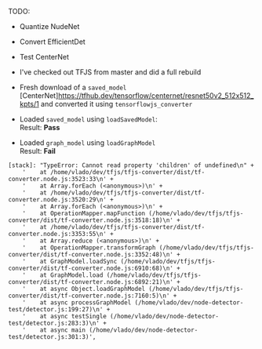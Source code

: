 TODO:
- Quantize NudeNet
- Convert EfficientDet
- Test CenterNet



- I've checked out TFJS from master and did a full rebuild
- Fresh download of a `saved_model` [CenterNet]<https://tfhub.dev/tensorflow/centernet/resnet50v2_512x512_kpts/1> and converted it using `tensorflowjs_converter`
- Loaded `saved_model` using `loadSavedModel`:  
  Result: **Pass**
- Loaded `graph_model` using `loadGraphModel`  
  Result: **Fail**

```log
[stack]: "TypeError: Cannot read property 'children' of undefined\n" +
    '    at /home/vlado/dev/tfjs/tfjs-converter/dist/tf-converter.node.js:3523:33\n' +
    '    at Array.forEach (<anonymous>)\n' +
    '    at /home/vlado/dev/tfjs/tfjs-converter/dist/tf-converter.node.js:3520:29\n' +
    '    at Array.forEach (<anonymous>)\n' +
    '    at OperationMapper.mapFunction (/home/vlado/dev/tfjs/tfjs-converter/dist/tf-converter.node.js:3518:18)\n' +
    '    at /home/vlado/dev/tfjs/tfjs-converter/dist/tf-converter.node.js:3353:55\n' +
    '    at Array.reduce (<anonymous>)\n' +
    '    at OperationMapper.transformGraph (/home/vlado/dev/tfjs/tfjs-converter/dist/tf-converter.node.js:3352:48)\n' +
    '    at GraphModel.loadSync (/home/vlado/dev/tfjs/tfjs-converter/dist/tf-converter.node.js:6910:68)\n' +
    '    at GraphModel.load (/home/vlado/dev/tfjs/tfjs-converter/dist/tf-converter.node.js:6892:21)\n' +
    '    at async Object.loadGraphModel (/home/vlado/dev/tfjs/tfjs-converter/dist/tf-converter.node.js:7160:5)\n' +
    '    at async processGraphModel (/home/vlado/dev/node-detector-test/detector.js:199:27)\n' +
    '    at async testSingle (/home/vlado/dev/node-detector-test/detector.js:283:3)\n' +
    '    at async main (/home/vlado/dev/node-detector-test/detector.js:301:3)',
```

